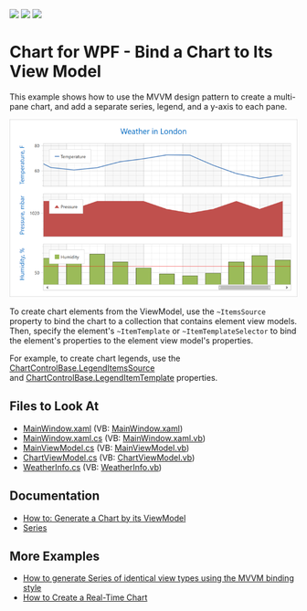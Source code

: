 <!-- default badges list -->
![](https://img.shields.io/endpoint?url=https://codecentral.devexpress.com/api/v1/VersionRange/128568724/21.1.5%2B)
[![](https://img.shields.io/badge/Open_in_DevExpress_Support_Center-FF7200?style=flat-square&logo=DevExpress&logoColor=white)](https://supportcenter.devexpress.com/ticket/details/T541777)
[![](https://img.shields.io/badge/📖_How_to_use_DevExpress_Examples-e9f6fc?style=flat-square)](https://docs.devexpress.com/GeneralInformation/403183)
<!-- default badges end -->

# Chart for WPF - Bind a Chart to Its View Model

This example shows how to use the MVVM design pattern to create a multi-pane chart, and add a separate series, legend, and a y-axis to each pane.

![Resulting chart](Images/resulting-image.png)

To create chart elements from the ViewModel, use the `~ItemsSource` property to bind the chart to a collection that contains element view models. Then, specify the element's `~ItemTemplate` or `~ItemTemplateSelector` to bind the element's properties to the element view model's properties. 

For example, to create chart legends, use the [ChartControlBase.LegendItemsSource](https://docs.devexpress.com/WPF/DevExpress.Xpf.Charts.ChartControlBase.LegendItemsSource?p=netframework) and [ChartControlBase.LegendItemTemplate](https://docs.devexpress.com/WPF/DevExpress.Xpf.Charts.ChartControlBase.LegendItemTemplate?p=netframework) properties.

## Files to Look At

* [MainWindow.xaml](./CS/MvvmSample/View/MainWindow.xaml) (VB: [MainWindow.xaml](./VB/MvvmSample/View/MainWindow.xaml))
* [MainWindow.xaml.cs](./CS/MvvmSample/View/MainWindow.xaml.cs) (VB: [MainWindow.xaml.vb](./VB/MvvmSample/View/MainWindow.xaml.vb))
* [MainViewModel.cs](./CS/MvvmSample/ViewModel/MainViewModel.cs) (VB: [MainViewModel.vb](./VB/MvvmSample/ViewModel/MainViewModel.vb))
* [ChartViewModel.cs](./CS/MvvmSample/ViewModel/ChartViewModel.cs) (VB: [ChartViewModel.vb](./VB/MvvmSample/ViewModel/ChartViewModel.vb))
* [WeatherInfo.cs](./CS/MvvmSample/Model/WeatherInfo.cs) (VB: [WeatherInfo.vb](./VB/MvvmSample/Model/WeatherInfo.vb))

## Documentation

* [How to: Generate a Chart by its ViewModel](https://docs.devexpress.com/WPF/120179/controls-and-libraries/charts-suite/chart-control/examples/chart-elements/how-to-generate-a-chart-by-its-viewmodel?p=netframework)
* [Series](https://docs.devexpress.com/WPF/6339/controls-and-libraries/charts-suite/chart-control/series/series)

## More Examples

* [How to generate Series of identical view types using the MVVM binding style](https://github.com/DevExpress-Examples/how-to-generate-series-of-identical-view-types-using-the-mvvm-binding-style-t513360)
* [How to Create a Real-Time Chart](https://github.com/DevExpress-Examples/wpf-charts-create-real-time-chart)
